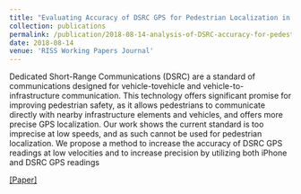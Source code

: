 ```yaml
---
title: "Evaluating Accuracy of DSRC GPS for Pedestrian Localization in Urban Environments"
collection: publications
permalink: /publication/2018-08-14-analysis-of-DSRC-accuracy-for-pedestrian-localization
date: 2018-08-14
venue: 'RISS Working Papers Journal'
---
```


Dedicated Short-Range Communications (DSRC) are a standard of communications designed for vehicle-tovehicle and vehicle-to-infrastructure communication. This technology offers significant promise for improving pedestrian safety, as it allows pedestrians to communicate directly with nearby infrastructure elements and vehicles, and offers more precise GPS localization. Our work shows the current standard is too imprecise at low speeds, and as such cannot be used for pedestrian localization. We propose a method to increase the accuracy of DSRC GPS readings at low velocities and to increase precision by utilizing both iPhone and DSRC GPS readings

[[Paper]](https://viraj96.github.io/files/paper1.pdf)
